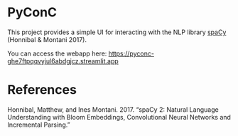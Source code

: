 # PyConC

This project provides a simple UI for interacting with the NLP library [spaCy](https://github.com/explosion/spaCy) (Honnibal & Montani 2017).

You can access the webapp here: https://pyconc-ghe7ftpqqvyjul6abdgjcz.streamlit.app

# References

Honnibal, Matthew, and Ines Montani. 2017. “spaCy 2: Natural Language Understanding with Bloom Embeddings, Convolutional Neural Networks and Incremental Parsing.”
